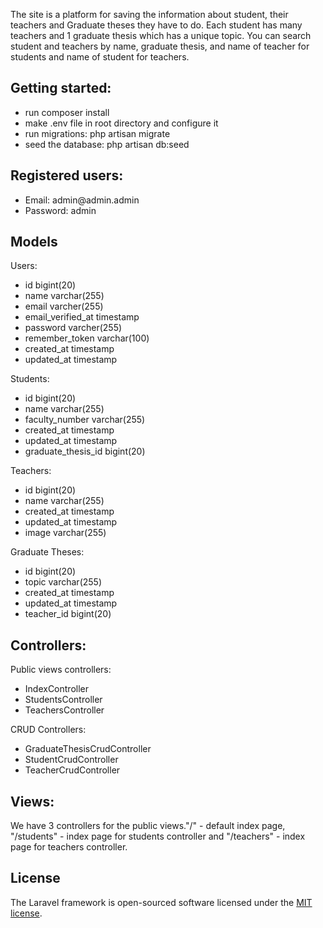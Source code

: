 The site is a platform for saving the information about student, their teachers and Graduate theses they have to do. Each student has many teachers and 1 graduate thesis which has a unique topic. You can search student and teachers by name, graduate thesis, and name of teacher for students and name of student for teachers.

<h2>Getting started:</h2>
<ul>
    <li>run composer install</li>
    <li>make .env file in root directory and configure it</li>
    <li>run migrations: php artisan migrate</li>
    <li>seed the database: php artisan db:seed</li>
</ul>

<h2>Registered users:</h2>
<ul>
    <li>Email: admin@admin.admin</li>
    <li>Password: admin</li>
</ul>

<h2>Models</h2>

Users:
<ul>
    <li>id                  bigint(20)</li>
    <li>name                varchar(255)</li>
    <li>email               varcher(255)</li>
    <li>email_verified_at   timestamp</li>
    <li>password            varcher(255)</li>
    <li>remember_token      varchar(100)</li>
    <li>created_at          timestamp</li>
    <li>updated_at          timestamp</li>
</ul>

Students:
<ul>
    <li>id                  bigint(20)</li>
    <li>name                varchar(255)</li>
    <li>faculty_number      varchar(255)</li>
    <li>created_at          timestamp</li>
    <li>updated_at          timestamp</li>
    <li>graduate_thesis_id  bigint(20)</li>
</ul>

Teachers:
<ul>
    <li>id                  bigint(20)</li>
    <li>name                varchar(255)</li>
    <li>created_at          timestamp</li>
    <li>updated_at          timestamp</li>
    <li>image               varchar(255)</li>
</ul>

Graduate Theses:
<ul>
    <li>id                  bigint(20)</li>
    <li>topic               varchar(255)</li>
    <li>created_at          timestamp</li>
    <li>updated_at          timestamp</li>
    <li>teacher_id  bigint(20)</li>
</ul>

<h2>Controllers:</h2>

Public views controllers:
<ul>
    <li>IndexController</li>
    <li>StudentsController</li>
    <li>TeachersController</li>
</ul>

CRUD Controllers:
<ul>
    <li>GraduateThesisCrudController</li>
    <li>StudentCrudController</li>
    <li>TeacherCrudController</li>
</ul>

<h2>Views:</h2>
    <p>We have 3 controllers for the public views."/" - default index page, "/students" - index page for students controller and "/teachers" - index page for teachers controller. </p>
    
## License

The Laravel framework is open-sourced software licensed under the [MIT license](https://opensource.org/licenses/MIT).
